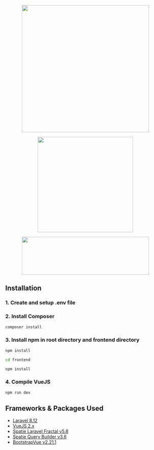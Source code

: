 <p align="center">
<a href="https://food.jumia.com.eg/" target="_blank">
<img src="https://africa-public.food.jumia.com/assets/production/eg/layout/themes/capricciosa_hellofood/images/en/jumiafood-logo.png?v=1597660256" width="400">
</a>
</p>
<p align="center">
<a href="https://laravel.com" target="_blank">
<img src="https://raw.githubusercontent.com/laravel/art/master/logo-lockup/5%20SVG/2%20CMYK/1%20Full%20Color/laravel-logolockup-cmyk-red.svg" width="300">
</a>
</p>
<p align="center">
<a href="https://vuejs.org/" target="_blank">
<img src="https://vuejs.org/images/logo.svg" width="400" height="120">
</a>
</p>


## Installation

### 1. Create and setup .env file

### 2. Install Composer
```bash
composer install
```

### 3. Install npm in root directory and frontend directory
```bash
npm install
```
```bash
cd frontend
```
```bash
npm install
```
### 4. Compile VueJS
```bash
npm run dev
```


## Frameworks & Packages Used

- [Laravel 8.12](https://laravel.com/docs/8.x)
- [VueJS 2.x](https://laravel.com/docs/8.x)
- [Spatie Laravel Fractal v5.8](https://github.com/spatie/laravel-fractal)
- [Spatie Query Builder v3.6](https://spatie.be/docs/laravel-query-builder/v3/introduction)
- [BootstrapVue v2.21.1](https://bootstrap-vue.org/)
